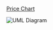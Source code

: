[Price Chart](https://poocoin.app/tokens/0xc98a8ec7a07f1b743e86896a52434c4c6a0dbc42)

![UML Diagram](https://storage.googleapis.com/sol2uml-storage/bsc-0xc98a8ec7a07f1b743e86896a52434c4c6a0dbc42.svg)
